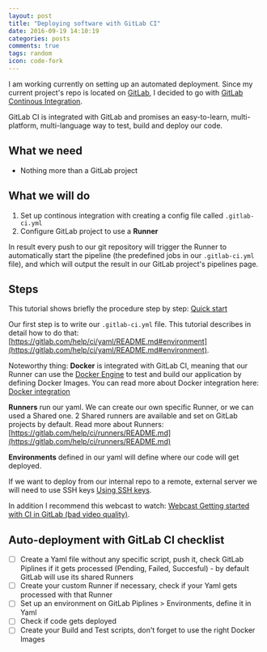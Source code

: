 ```yaml
---
layout: post
title: "Deploying software with GitLab CI"
date: 2016-09-19 14:10:19
categories: posts
comments: true
tags: random
icon: code-fork
---
```

I am working currently on setting up an automated deployment. Since my current project's repo is located on [GitLab](https://gitlab.com/), I decided to go with [GitLab Continous Integration](https://about.gitlab.com/gitlab-ci/).

GitLab CI is integrated with GitLab and promises an easy-to-learn, multi-platform, multi-language way to test, build and deploy our code.

## What we need

  - Nothing more than a GitLab project

## What we will do

  1. Set up continous integration with creating a config file called `.gitlab-ci.yml`
  2. Configure GitLab project to use a **Runner**

In result every push to our git repository will trigger the Runner to automatically start the pipeline (the predefined jobs in our `.gitlab-ci.yml` file), and which will output the result in our GitLab project's pipelines page.

## Steps

This tutorial shows briefly the procedure step by step: [Quick start](https://docs.gitlab.com/ce/ci/quick_start/README.html)

Our first step is to write our `.gitlab-ci.yml` file. This tutorial describes in detail how to do that: [https://gitlab.com/help/ci/yaml/README.md#environment](https://gitlab.com/help/ci/yaml/README.md#environment).

Noteworthy thing: **Docker** is integrated with GitLab CI, meaning that our Runner can use the [Docker Engine](https://www.docker.com/) to test and build our application by defining Docker Images. You can read more about Docker integration here: [Docker integration](https://gitlab.com/help/ci/docker/README.md)

**Runners** run our yaml. We can create our own specific Runner, or we can used a Shared one. 2 Shared runners are available and set on GitLab projects by default. Read more about Runners: [https://gitlab.com/help/ci/runners/README.md](https://gitlab.com/help/ci/runners/README.md)

**Environments** defined in our yaml will define where our code will get deployed. 

If we want to deploy from our internal repo to a remote, external server we will need to use SSH keys [Using SSH keys](https://docs.gitlab.com/ce/ci/ssh_keys/README.html).

In addition I recommend this webcast to watch: [Webcast Getting started with CI in GitLab (bad video quality)](https://www.youtube.com/watch?v=Hs8LCilGVaM).

## Auto-deployment with GitLab CI checklist

  - [ ] Create a Yaml file without any specific script, push it, check GitLab Piplines if it gets processed (Pending, Failed, Succesful) - by default GitLab will use its shared Runners
  - [ ] Create your custom Runner if necessary, check if your Yaml gets processed with that Runner
  - [ ] Set up an environment on GitLab Piplines > Environments, define it in Yaml
  - [ ] Check if code gets deployed
  - [ ] Create your Build and Test scripts, don't forget to use the right Docker Images